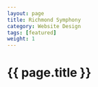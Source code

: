 ```yaml
---
layout: page
title: Richmond Symphony
category: Website Design
tags: [featured]
weight: 1
---
```


<h1>{{ page.title }}</h1>
